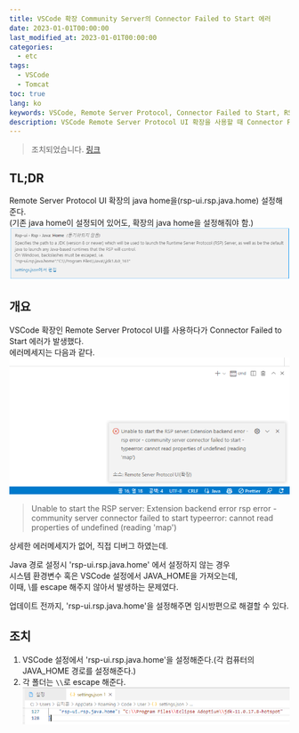 ```yaml
---
title: VSCode 확장 Community Server의 Connector Failed to Start 에러
date: 2023-01-01T00:00:00
last_modified_at: 2023-01-01T00:00:00
categories:
  - etc
tags:
  - VSCode
  - Tomcat
toc: true  
lang: ko
keywords: VSCode, Remote Server Protocol, Connector Failed to Start, RSP, Java Home, Extension, Error
description: VSCode Remote Server Protocol UI 확장을 사용할 때 Connector Failed to Start 에러를 해결하는 방법, 이슈를 해결하기 위해 java home 설정(rsp-ui.rsp.java.home)을 지정하고 설정하는 방법에 대한 자세한 지침
---
```

> 조치되었습니다. [링크](https://github.com/redhat-developer/rsp-server-community/issues/152)

## TL;DR
Remote Server Protocol UI 확장의 java home을(rsp-ui.rsp.java.home) 설정해준다.  
(기존 java home이 설정되어 있어도, 확장의 java home을 설정해줘야 함.)  
![Setting](../../img/230101_rsp_error_1.png)


## 개요
VSCode 확장인 Remote Server Protocol UI를 사용하다가 Connector Failed to Start 에러가 발생했다.  
에러메세지는 다음과 같다.  
![Error](../../img/230101_rsp_error_2.png)  

> Unable to start the RSP server: Extension backend error 
> rsp error - community server connector failed to start
> typeerror: cannot read properties of undefined (reading 'map')  

상세한 에러메세지가 없어, 직접 디버그 하였는데.  

Java 경로 설정시 'rsp-ui.rsp.java.home' 에서 설정하지 않는 경우  
시스템 환경변수 혹은 VSCode 설정에서 JAVA_HOME을 가져오는데,  
이때, \를 escape 해주지 않아서 발생하는 문제였다.

업데이트 전까지, 'rsp-ui.rsp.java.home'을 설정해주면 임시방편으로 해결할 수 있다.  

## 조치
1. VSCode 설정에서 'rsp-ui.rsp.java.home'을 설정해준다.(각 컴퓨터의 JAVA_HOME 경로를 설정해준다.)
2. 각 폴더는 `\\`로 escape 해준다.  
![Setting](../../img/230101_rsp_error_3.png)